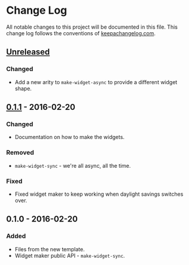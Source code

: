 # Change Log
All notable changes to this project will be documented in this file. This change log follows the conventions of [keepachangelog.com](http://keepachangelog.com/).

## [Unreleased][unreleased]
### Changed
- Add a new arity to `make-widget-async` to provide a different widget shape.

## [0.1.1] - 2016-02-20
### Changed
- Documentation on how to make the widgets.

### Removed
- `make-widget-sync` - we're all async, all the time.

### Fixed
- Fixed widget maker to keep working when daylight savings switches over.

## 0.1.0 - 2016-02-20
### Added
- Files from the new template.
- Widget maker public API - `make-widget-sync`.

[unreleased]: https://github.com/your-name/storm-example/compare/0.1.1...HEAD
[0.1.1]: https://github.com/your-name/storm-example/compare/0.1.0...0.1.1
